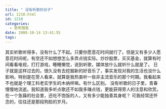 ```yaml
---
title: " 没有听歌的日子"
url: 1210.html
id: 1210
categories:
  - 思考随笔
date: 2008-10-14 13:41:55
tags:
---
```


其实听歌听得多，没有什么了不起。只要你愿意花时间就行了。但是又有多少人愿意花时间呢，有空还不如想想怎么多弄点钱实际。炒炒股票，买买基金，就算有时间看看电视，打打游戏，睡睡懒觉，说到听歌，媒体放什么就听什么就是了。 日子就是这样过去的。很久没有去挖掘新的好音乐了，事实发现对我的生活也没什么影响，特别是在旁人看来，就算是我热衷听一些非主流音乐的那个时期。我看起来不也就是个理工科老实学生的木纳样嘛。有什么区别。 没有听歌的日子里，青春慢慢地流逝。我知道我多听点歌还不如我多赚点钱，更能获得旁人的注意和欣赏。在一个急躁的社会里，还吃不饱饭的人，又有多少能独善其身呢？ 可我经常还怀念的，往往还是那段狗脸的岁月。